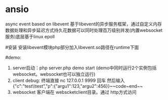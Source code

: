 # ansio
async event based on libevent 基于libevent的异步服务框架，通过自定义内存数据处理和异步延迟方式持久花数据可以同时处理百万级别并发(内置websocket服务)底层基于linux epoll

#安装
安装libevent模块php部分加入libevent.so路径在runtime下面

#demo:


1. server启动：php server.php demo start (demo中同时运行2个实例包括websocket。websocket也可以独立运行)
2. client debug: 终端直接  nc 127.0.0.1 9999 回车 然后输入{"c":"test\\\test","p":{"argu1":123,"argu2":456}}\~\~code\~end\~\~
3. websocket 客户端在 webscketclient目录。通过 http方式访问
